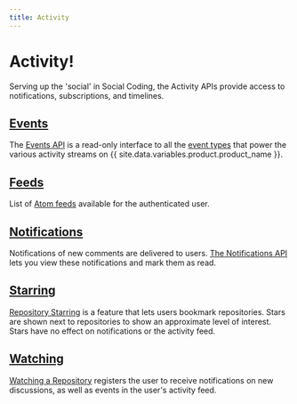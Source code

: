 ```yaml
---
title: Activity
---
```

# Activity!

Serving up the 'social' in Social Coding, the Activity APIs provide access to
notifications, subscriptions, and timelines.

## [Events][]

The [Events API][Events] is a read-only interface to all the [event
types][types] that power the various activity streams on {{ site.data.variables.product.product_name }}.

## [Feeds][]

List of [Atom feeds][Feeds] available for the authenticated user.

## [Notifications][]

Notifications of new comments are delivered to users.  [The Notifications
API][Notifications] lets you view these notifications and mark them as read.

## [Starring][]

[Repository Starring][Starring] is a feature that lets users bookmark repositories.  Stars
are shown next to repositories to show an approximate level of interest.  Stars
have no effect on notifications or the activity feed.

## [Watching][]

[Watching a Repository][Watching] registers the user to receive notifications on new
discussions, as well as events in the user's activity feed.

[Events]: /v3/activity/events/
[types]: /v3/activity/events/types/
[Feeds]: /v3/activity/feeds/
[Notifications]: /v3/activity/notifications/
[Starring]: /v3/activity/starring/
[Watching]: /v3/activity/watching/
